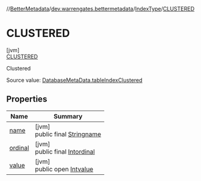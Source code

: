 //[BetterMetadata](../../../../index.md)/[dev.warrengates.bettermetadata](../../index.md)/[IndexType](../index.md)/[CLUSTERED](index.md)

# CLUSTERED

[jvm]\
[CLUSTERED](index.md)

Clustered

Source value: [DatabaseMetaData.tableIndexClustered](https://docs.oracle.com/javase/8/docs/api/java/sql/DatabaseMetaData.html#tableIndexClustered--)

## Properties

| Name | Summary |
|---|---|
| [name](../../-version-column-type/-i-s_-p-s-e-u-d-o_-c-o-l-u-m-n/index.md#-372974862%2FProperties%2F-1216412040) | [jvm]<br>public final [String](https://kotlinlang.org/api/latest/jvm/stdlib/kotlin/-string/index.html)[name](../../-version-column-type/-i-s_-p-s-e-u-d-o_-c-o-l-u-m-n/index.md#-372974862%2FProperties%2F-1216412040) |
| [ordinal](../../-version-column-type/-i-s_-p-s-e-u-d-o_-c-o-l-u-m-n/index.md#-739389684%2FProperties%2F-1216412040) | [jvm]<br>public final [Int](https://kotlinlang.org/api/latest/jvm/stdlib/kotlin/-int/index.html)[ordinal](../../-version-column-type/-i-s_-p-s-e-u-d-o_-c-o-l-u-m-n/index.md#-739389684%2FProperties%2F-1216412040) |
| [value](../-s-t-a-t-i-s-t-i-c/index.md#-888049235%2FProperties%2F-1216412040) | [jvm]<br>public open [Int](https://kotlinlang.org/api/latest/jvm/stdlib/kotlin/-int/index.html)[value](../-s-t-a-t-i-s-t-i-c/index.md#-888049235%2FProperties%2F-1216412040) |
